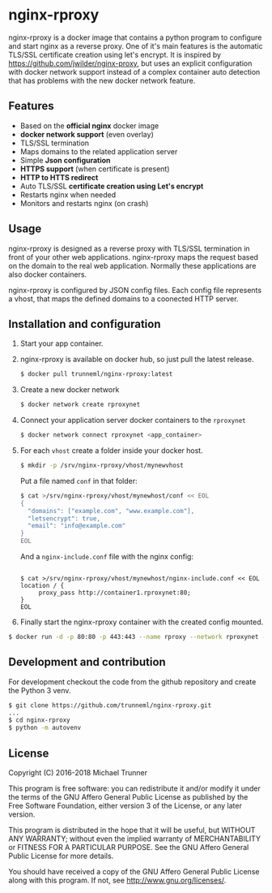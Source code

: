 # nginx-rproxy

nginx-rproxy is a docker image that contains a python program to configure and
start nginx as a reverse proxy. One of it's main features is the automatic
TLS/SSL certificate creation using let's encrypt.
It is inspired by https://github.com/jwilder/nginx-proxy, but uses an explicit configuration with docker network support instead of a complex container auto detection that has problems with the new docker network feature.


## Features

* Based on the **official nginx** docker image
* **docker network support** (even overlay)
* TLS/SSL termination
* Maps domains to the related application server
* Simple **Json configuration**
* **HTTPS support** (when certificate is present)
* **HTTP to HTTS redirect**
* Auto TLS/SSL **certificate creation using Let's encrypt**
* Restarts nginx when needed
* Monitors and restarts nginx (on crash)


## Usage

nginx-rproxy is designed as a reverse proxy with TLS/SSL termination in front
of your other web applications. nginx-rproxy maps the request based on the
domain to the real web application. Normally these applications are also docker
containers.

nginx-rproxy is configured by JSON config files. Each config file represents a vhost, that maps the defined domains to a coonected HTTP server.


## Installation and configuration

1. Start your app container.

2. nginx-rproxy is available on docker hub, so just pull the latest release.

   ```sh
   $ docker pull trunneml/nginx-rproxy:latest
   ```

3. Create a new docker network

    ```sh
    $ docker network create rproxynet
    ```

4. Connect your application server docker containers to the ``rproxynet``

   ```sh
   $ docker network connect rproxynet <app_container>
   ```

5. For each ``vhost`` create a folder inside your docker host.

   ```sh
   $ mkdir -p /srv/nginx-rproxy/vhost/mynewvhost
   ```

   Put a file named ``conf`` in that folder:

   ```sh
   $ cat >/srv/nginx-rproxy/vhost/mynewhost/conf << EOL
   {
     "domains": ["example.com", "www.example.com"],
     "letsencrypt": true,
     "email": "info@example.com"
   }
   EOL
   ```

   And a ``nginx-include.conf`` file with the nginx config:

   ```#!/bin/sh

   $ cat >/srv/nginx-rproxy/vhost/mynewhost/nginx-include.conf << EOL
   location / {
		proxy_pass http://container1.rproxynet:80;
   }
   EOL
   ```

6.  Finally start the nginx-rproxy container with the created config mounted.

   ```sh
   $ docker run -d -p 80:80 -p 443:443 --name rproxy --network rproxynet -v /srv/nginx-rproxy/vhost:/srv/rproxy/vhost trunneml/nginx-rproxy:latest
   ```


## Development and contribution

For development checkout the code from the github repository and create the
Python 3 venv.

```sh
$ git clone https://github.com/trunneml/nginx-rproxy.git
...
$ cd nginx-rproxy
$ python -m autovenv
```

## License

Copyright (C) 2016-2018 Michael Trunner

This program is free software: you can redistribute it and/or modify
it under the terms of the GNU Affero General Public License as published
by the Free Software Foundation, either version 3 of the License, or any later version.

This program is distributed in the hope that it will be useful,
but WITHOUT ANY WARRANTY; without even the implied warranty of
MERCHANTABILITY or FITNESS FOR A PARTICULAR PURPOSE.  See the
GNU Affero General Public License for more details.

You should have received a copy of the GNU Affero General Public License
along with this program.  If not, see <http://www.gnu.org/licenses/>.

